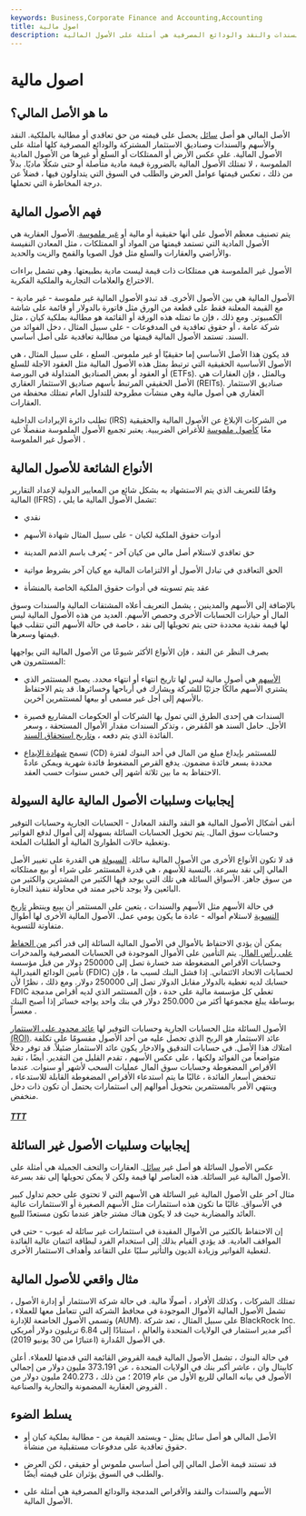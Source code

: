 ```yaml
---
keywords: Business,Corporate Finance and Accounting,Accounting
title: اصول مالية
description: الأصل المالي هو أصل غير مادي سائل يمثل - ويستمد قيمته من - مطالبة بملكية كيان أو حقوق تعاقدية لمدفوعات مستقبلية. الأسهم والسندات والنقد والودائع المصرفية هي أمثلة على الأصول المالية.
---
```


# اصول مالية
## ما هو الأصل المالي؟

الأصل المالي هو أصل [سائل](/liquidasset) يحصل على قيمته من حق تعاقدي أو مطالبة بالملكية. النقد والأسهم والسندات وصناديق الاستثمار المشتركة والودائع المصرفية كلها أمثلة على الأصول المالية. على عكس الأرض أو الممتلكات أو السلع أو غيرها من الأصول المادية الملموسة ، لا تمتلك الأصول المالية بالضرورة قيمة مادية متأصلة أو حتى شكلًا ماديًا. بدلاً من ذلك ، تعكس قيمتها عوامل العرض والطلب في السوق التي يتداولون فيها ، فضلاً عن درجة المخاطرة التي تحملها.

## فهم الأصول المالية

يتم تصنيف معظم الأصول على أنها حقيقية أو مالية أو [غير ملموسة](/intangibleasset). الأصول العقارية هي الأصول المادية التي تستمد قيمتها من المواد أو الممتلكات ، مثل المعادن النفيسة والأراضي والعقارات والسلع مثل فول الصويا والقمح والزيت والحديد.

الأصول غير الملموسة هي ممتلكات ذات قيمة ليست مادية بطبيعتها. وهي تشمل براءات الاختراع والعلامات التجارية والملكية الفكرية.

الأصول المالية هي بين الأصول الأخرى. قد تبدو الأصول المالية غير ملموسة - غير مادية - مع القيمة المعلنة فقط على قطعة من الورق مثل فاتورة بالدولار أو قائمة على شاشة الكمبيوتر. ومع ذلك ، فإن ما تمثله هذه الورقة أو القائمة هو مطالبة بملكية كيان ، مثل شركة عامة ، أو حقوق تعاقدية في المدفوعات - على سبيل المثال ، دخل الفوائد من السند. تستمد الأصول المالية قيمتها من مطالبة تعاقدية على أصل أساسي.

قد يكون هذا الأصل الأساسي إما حقيقيًا أو غير ملموس. السلع ، على سبيل المثال ، هي الأصول الأساسية الحقيقية التي ترتبط بمثل هذه الأصول المالية مثل العقود الآجلة للسلع أو العقود أو بعض الصناديق المتداولة في البورصة (ETFs). وبالمثل ، فإن العقارات هي الأصل الحقيقي المرتبط بأسهم صناديق الاستثمار العقاري (REITs). صناديق الاستثمار العقاري هي أصول مالية وهي منشآت مطروحة للتداول العام تمتلك محفظة من العقارات.

تطلب دائرة الإيرادات الداخلية (IRS) من الشركات الإبلاغ عن الأصول المالية والحقيقية معًا [كأصول ملموسة](/tangibleasset) للأغراض الضريبية. يعتبر تجميع الأصول الملموسة منفصلًا عن الأصول غير الملموسة .

## الأنواع الشائعة للأصول المالية

وفقًا للتعريف الذي يتم الاستشهاد به بشكل شائع من المعايير الدولية لإعداد التقارير المالية (IFRS) ، تشمل الأصول المالية ما يلي:

- نقدي

- أدوات حقوق الملكية لكيان - على سبيل المثال شهادة الأسهم

- حق تعاقدي لاستلام أصل مالي من كيان آخر - يُعرف باسم الذمم المدينة

- الحق التعاقدي في تبادل الأصول أو الالتزامات المالية مع كيان آخر بشروط مواتية

- عقد يتم تسويته في أدوات حقوق الملكية الخاصة بالمنشأة

بالإضافة إلى الأسهم والمدينين ، يشمل التعريف أعلاه المشتقات المالية والسندات وسوق المال أو حيازات الحسابات الأخرى وحصص الأسهم. العديد من هذه الأصول المالية ليس لها قيمة نقدية محددة حتى يتم تحويلها إلى نقد ، خاصة في حالة الأسهم التي تتقلب فيها قيمتها وسعرها.

بصرف النظر عن النقد ، فإن الأنواع الأكثر شيوعًا من الأصول المالية التي يواجهها المستثمرون هي:

- [الأسهم](/stock) هي أصول مالية ليس لها تاريخ انتهاء أو انتهاء محدد. يصبح المستثمر الذي يشتري الأسهم مالكًا جزئيًا للشركة ويشارك في أرباحها وخسائرها. قد يتم الاحتفاظ بالأسهم إلى أجل غير مسمى أو بيعها لمستثمرين آخرين.

- السندات هي إحدى الطرق التي تمول بها الشركات أو الحكومات المشاريع قصيرة الأجل. حامل السند هو المُقرض ، وتذكر السندات مقدار الأموال المستحقة ، وسعر الفائدة الذي يتم دفعه ، [وتاريخ استحقاق السند](/maturitydate).

- تسمح [شهادة الإيداع](/certificateofdeposit) (CD) للمستثمر بإيداع مبلغ من المال في أحد البنوك لفترة محددة بسعر فائدة مضمون. يدفع القرص المضغوط فائدة شهرية ويمكن عادةً الاحتفاظ به ما بين ثلاثة أشهر إلى خمس سنوات حسب العقد.

## إيجابيات وسلبيات الأصول المالية عالية السيولة

أنقى أشكال الأصول المالية هو النقد والنقد المعادل - الحسابات الجارية وحسابات التوفير وحسابات سوق المال. يتم تحويل الحسابات السائلة بسهولة إلى أموال لدفع الفواتير وتغطية حالات الطوارئ المالية أو الطلبات الملحة.

قد لا تكون الأنواع الأخرى من الأصول المالية سائلة. [السيولة](/liquidity) هي القدرة على تغيير الأصل المالي إلى نقد بسرعة. بالنسبة للأسهم ، هي قدرة المستثمر على شراء أو بيع ممتلكاته من سوق جاهز. الأسواق السائلة هي تلك التي يوجد فيها الكثير من المشترين والكثير من البائعين ولا يوجد تأخير ممتد في محاولة تنفيذ التجارة.

في حالة الأسهم مثل الأسهم والسندات ، يتعين على المستثمر أن يبيع وينتظر [تاريخ التسوية](/settlementdate) لاستلام أمواله - عادة ما يكون يومي عمل. الأصول المالية الأخرى لها أطوال متفاوتة للتسوية.

يمكن أن يؤدي الاحتفاظ بالأموال في الأصول المالية السائلة إلى قدر أكبر [من الحفاظ على رأس المال](/preservationofcapital). يتم التأمين على الأموال الموجودة في الحسابات المصرفية والمدخرات وحسابات الأقراص المضغوطة ضد خسارة تصل إلى 250000 دولار من قبل مؤسسة تأمين الودائع الفيدرالية (FDIC) لحسابات الاتحاد الائتماني. إذا فشل البنك لسبب ما ، فإن حسابك لديه تغطية بالدولار مقابل الدولار تصل إلى 250000 دولار. ومع ذلك ، نظرًا لأن FDIC تغطي كل مؤسسة مالية على حدة ، فإن المستثمر الذي لديه أقراص مدمجة بوساطة يبلغ مجموعها أكثر من 250.000 دولار في بنك واحد يواجه خسائر إذا أصبح البنك معسراً .

الأصول السائلة مثل الحسابات الجارية وحسابات التوفير لها [عائد محدود على الاستثمار (ROI)](/returnoninvestment). عائد الاستثمار هو الربح الذي تحصل عليه من أحد الأصول مقسومًا على تكلفة امتلاك هذا الأصل. في حسابات التدقيق والادخار يكون عائد الاستثمار ضئيلاً. قد توفر دخلاً متواضعاً من الفوائد ولكنها ، على عكس الأسهم ، تقدم القليل من التقدير. أيضًا ، تقيد الأقراص المضغوطة وحسابات سوق المال عمليات السحب لأشهر أو سنوات. عندما تنخفض أسعار الفائدة ، غالبًا ما يتم استدعاء الأقراص المضغوطة القابلة للاستدعاء ، وينتهي الأمر بالمستثمرين بتحويل أموالهم إلى استثمارات يحتمل أن تكون ذات دخل منخفض.

<h5> <a href=""> TTT </a> </h5>

## إيجابيات وسلبيات الأصول غير السائلة

عكس الأصول السائلة هو أصل غير [سائل](/illiquid). العقارات والتحف الجميلة هي أمثلة على الأصول المالية غير السائلة. هذه العناصر لها قيمة ولكن لا يمكن تحويلها إلى نقد بسرعة.

مثال آخر على الأصول المالية غير السائلة هي الأسهم التي لا تحتوي على حجم تداول كبير في الأسواق. غالبًا ما تكون هذه استثمارات مثل الأسهم الصغيرة أو الاستثمارات عالية العائد والمضاربة حيث قد لا يكون هناك مشتر جاهز عندما تكون مستعدًا للبيع.

إن الاحتفاظ بالكثير من الأموال المقيدة في استثمارات غير سائلة له عيوب - حتى في المواقف العادية. قد يؤدي القيام بذلك إلى استخدام الفرد لبطاقة ائتمان عالية الفائدة لتغطية الفواتير وزيادة الديون والتأثير سلبًا على التقاعد وأهداف الاستثمار الأخرى.

## مثال واقعي للأصول المالية

تمتلك الشركات ، وكذلك الأفراد ، أصولًا مالية. في حالة شركة الاستثمار أو إدارة الأصول ، تشمل الأصول المالية الأموال الموجودة في محافظ الشركة التي تتعامل معها للعملاء ، وتسمى الأصول الخاضعة للإدارة (AUM). على سبيل المثال ، تعد شركة BlackRock Inc. أكبر مدير استثمار في الولايات المتحدة والعالم ، استنادًا إلى 6.84 تريليون دولار أمريكي في الأصول المُدارة (اعتبارًا من 30 يونيو 2019).

في حالة البنوك ، تشمل الأصول المالية قيمة القروض القائمة التي قدمتها للعملاء. أعلن كابيتال وان ، عاشر أكبر بنك في الولايات المتحدة ، عن 373،191 مليون دولار من إجمالي الأصول في بيانه المالي للربع الأول من عام 2019 ؛ من ذلك ، 240.273 مليون دولار من القروض العقارية المضمونة والتجارية والصناعية .

## يسلط الضوء

- الأصل المالي هو أصل سائل يمثل - ويستمد القيمة من - مطالبة بملكية كيان أو حقوق تعاقدية على مدفوعات مستقبلية من منشأة.

- قد تستند قيمة الأصل المالي إلى أصل أساسي ملموس أو حقيقي ، لكن العرض والطلب في السوق يؤثران على قيمته أيضًا.

- الأسهم والسندات والنقد والأقراص المدمجة والودائع المصرفية هي أمثلة على الأصول المالية.

